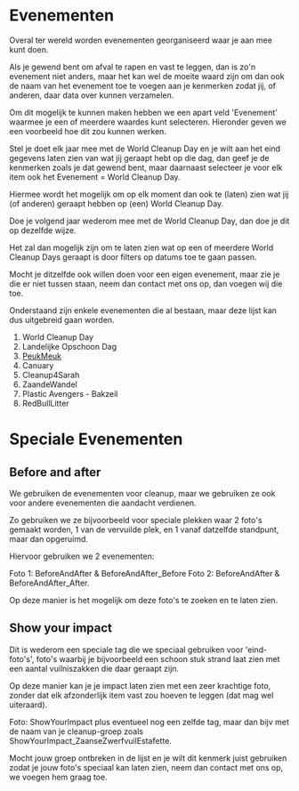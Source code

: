 # Evenementen

Overal ter wereld worden evenementen georganiseerd waar je aan mee kunt doen.

Als je gewend bent om afval te rapen en vast te leggen, dan is zo'n evenement niet anders, maar het kan wel de moeite waard zijn om dan ook de naam van het evenement toe te voegen aan je kenmerken zodat jij, of anderen, daar data over kunnen verzamelen.

Om dit mogelijk te kunnen maken hebben we een apart veld 'Evenement' waarmee je een of meerdere waardes kunt selecteren.
Hieronder geven we een voorbeeld hoe dit zou kunnen werken.

Stel je doet elk jaar mee met de World Cleanup Day en je wilt aan het eind gegevens laten zien van wat jij geraapt hebt op die dag, dan geef je de kenmerken zoals je dat gewend bent, maar daarnaast selecteer je voor elk item ook het Evenement = World Cleanup Day.

Hiermee wordt het mogelijk om op elk moment dan ook te (laten) zien wat jij (of anderen) geraapt hebben op (een) World Cleanup Day.

Doe je volgend jaar wederom mee met de World Cleanup Day, dan doe je dit op dezelfde wijze.

Het zal dan mogelijk zijn om te laten zien wat op een of meerdere World Cleanup Days geraapt is door filters op datums toe te gaan passen.

Mocht je ditzelfde ook willen doen voor een eigen evenement, maar zie je die er niet tussen staan, neem dan contact met ons op, dan voegen wij die toe.

Onderstaand zijn enkele evenementen die al bestaan, maar deze lijst kan dus uitgebreid gaan worden.

1. World Cleanup Day
2. Landelijke Opschoon Dag
3. [PeukMeuk](50_PeukMeuk.md)
4. Canuary
5. Cleanup4Sarah
6. ZaandeWandel
7. Plastic Avengers - Bakzeil
8. RedBullLitter

# Speciale Evenementen

## Before and after
We gebruiken de evenementen voor cleanup, maar we gebruiken ze ook voor andere evenementen die aandacht verdienen.

Zo gebruiken we ze bijvoorbeeld voor speciale plekken waar 2 foto's gemaakt worden, 1 van de vervuilde plek, en 1 vanaf datzelfde standpunt, maar dan opgeruimd.

Hiervoor gebruiken we 2 evenementen:

Foto 1: BeforeAndAfter & BeforeAndAfter_Before
Foto 2: BeforeAndAfter & BeforeAndAfter_After.

Op deze manier is het mogelijk om deze foto's te zoeken en te laten zien.

## Show your impact
Dit is wederom een speciale tag die we speciaal gebruiken voor 'eind-foto's', foto's waarbij je bijvoorbeeld een schoon stuk strand laat zien met een aantal vuilniszakken die daar geraapt zijn.

Op deze manier kan je je impact laten zien met een zeer krachtige foto, zonder dat elk afzonderlijk item vast zou hoeven te leggen (dat mag wel uiteraard).

Foto: ShowYourImpact plus eventueel nog een zelfde tag, maar dan bijv met de naam van je cleanup-groep zoals ShowYourImpact_ZaanseZwerfvuilEstafette.

Mocht jouw groep ontbreken in de lijst en je wilt dit kenmerk juist gebruiken zodat je jouw foto's speciaal kan laten zien, neem dan contact met ons op, we voegen 
hem graag toe.
